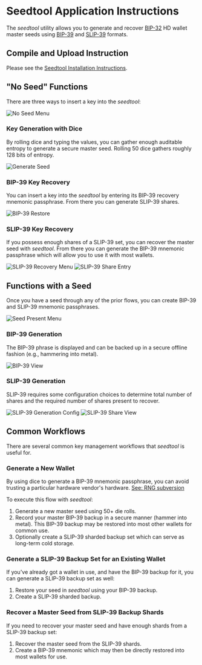 # Seedtool Application Instructions

The *seedtool* utility allows you to generate and recover
[BIP-32](https://github.com/bitcoin/bips/blob/master/bip-0032.mediawiki)
HD wallet master seeds using
[BIP-39](https://github.com/bitcoin/bips/blob/master/bip-0039.mediawiki)
and
[SLIP-39](https://github.com/satoshilabs/slips/blob/master/slip-0039.md)
formats.

## Compile and Upload Instruction

Please see the [Seedtool Installation Instructions](doc/build.md).

## "No Seed" Functions

There are three ways to insert a key into the *seedtool*:

![No Seed Menu](doc/images/no-seed.png)

### Key Generation with Dice

By rolling dice and typing the values, you can gather enough auditable entropy to generate a secure master seed.  Rolling 50 dice gathers
roughly 128 bits of entropy.

![Generate Seed](doc/images/generate-seed.png)

### BIP-39 Key Recovery

You can insert a key into the *seedtool* by entering its BIP-39
recovery mnemonic passphrase.  From there you can generate SLIP-39
shares.

![BIP-39 Restore](doc/images/bip39-restore.png)

### SLIP-39 Key Recovery

If you possess enough shares of a SLIP-39 set, you can recover the
master seed with *seedtool*.  From there you can generate the BIP-39
mnemonic passphrase which will allow you to use it with most wallets.

![SLIP-39 Recovery Menu](doc/images/slip39-restore-menu.png) ![SLIP-39 Share Entry](doc/images/slip39-share-restore.png)

## Functions with a Seed

Once you have a seed through any of the prior flows, you can create
BIP-39 and SLIP-39 mnemonic passphrases.

![Seed Present Menu](doc/images/seed-present.png)

### BIP-39 Generation

The BIP-39 phrase is displayed and can be backed up in a secure
offline fashion (e.g., hammering into metal).

![BIP-39 View](doc/images/bip39-view.png)

### SLIP-39 Generation

SLIP-39 requires some configuration choices to determine total number of shares
and the required number of shares present to recover.

![SLIP-39 Generation Config](doc/images/config-slip39.png) ![SLIP-39 Share View](doc/images/slip39-share-view.png)

## Common Workflows

There are several common key management workflows that *seedtool* is
useful for.

### Generate a New Wallet

By using dice to generate a BIP-39 mnemonic passphrase, you can avoid
trusting a particular hardware vendor's hardware.
[See: RNG subversion](https://en.wikipedia.org/wiki/Random_number_generator_attack#RNG_subversion)

To execute this flow with *seedtool*:
1. Generate a new master seed using 50+ die rolls.
2. Record your master BIP-39 backup in a secure manner (hammer into metal).
   This BIP-39 backup may be restored into most other wallets for common use.
3. Optionally create a SLIP-39 sharded backup set which can serve as
   long-term cold storage.
   
### Generate a SLIP-39 Backup Set for an Existing Wallet

If you've already got a wallet in use, and have the BIP-39 backup for
it, you can generate a SLIP-39 backup set as well:
1. Restore your seed in *seedtool* using your BIP-39 backup.
2. Create a SLIP-39 sharded backup.

### Recover a Master Seed from SLIP-39 Backup Shards

If you need to recover your master seed and have enough shards from a
SLIP-39 backup set:
1. Recover the master seed from the SLIP-39 shards.
2. Create a BIP-39 mnemonic which may then be directly restored into
   most wallets for use.
